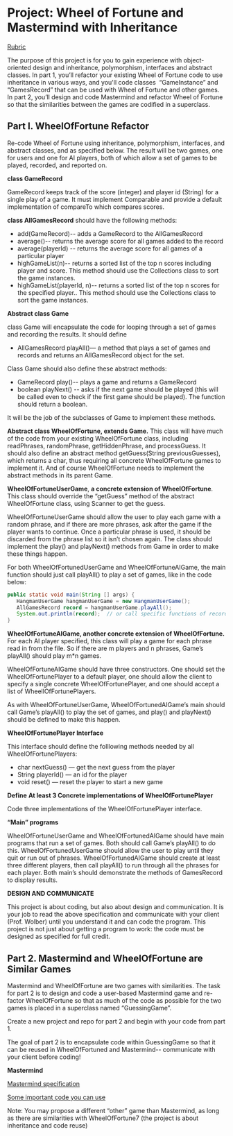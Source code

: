 # Project: Wheel of Fortune and Mastermind with Inheritance

[Rubric](https://docs.google.com/spreadsheets/d/1LXqTcoQ2DWKJW9METt6XJ4bg3ZLl3-gbDq6sT7MnoAw/edit#gid=0)

The purpose of this project is for you to gain experience with object-oriented design and inheritance, polymorphism, interfaces and abstract classes. In part 1, you’ll refactor your existing Wheel of Fortune code to use inheritance in various ways, and you'll code classes  “GameInstance” and  “GamesRecord” that can be used with Wheel of Fortune and other games. In part 2, you’ll design and code Mastermind and refactor Wheel of Fortune so that the similarities between the games are codified in a superclass.

## Part I. WheelOfFortune Refactor

Re-code Wheel of Fortune using inheritance, polymorphism, interfaces, and abstract classes, and as specified below. The result will be two games, one for users and one for AI players, both of which allow a set of games to be played, recorded, and reported on.

**class GameRecord**

GameRecord keeps track of the score (integer) and player id (String) for a single play of a game. It must implement Comparable and provide a default implementation of compareTo which compares scores.

**class AllGamesRecord** should have the following methods:

- add(GameRecord)-- adds a GameRecord to the AllGamesRecord
- average()-- returns the average score for all games added to the record
- average(playerId) -- returns the average score for all games of a particular player
- highGameList(n)-- returns a sorted list of the top n scores including player and score. This method should use the Collections class to sort the game instances.
- highGameList(playerId, n)-- returns a sorted list of the top n scores for the specified player.. This method should use the Collections class to sort the game instances.

**Abstract class Game**

class Game will encapsulate the code for looping through a set of games and recording the results. It should define 

- AllGamesRecord playAll()— a method that plays a set of games and records and returns an AllGamesRecord object for the set.

Class Game should also define these abstract methods:

- GameRecord play()-- plays a game and returns a GameRecord
- boolean playNext() -- asks if the next game should be played (this will be called even to check if the first game should be played). The function should return a boolean.

It will be the job of the subclasses of Game to implement these methods.

**Abstract class WheelOfFortune, extends Game.** This class will have much of the code from your existing WheelOfFortune class, including readPhrases, randomPhrase, getHiddenPhrase, and processGuess. It should also define an abstract method getGuess(String previousGuesses), which returns a char, thus requiring all concrete WheelOfFortune games to implement it. And of course WheelOfFortune needs to implement the abstract methods in its parent Game.

**WheelOfFortuneUserGame**, **a concrete extension of WheelOfFortune**. This class should override the “getGuess” method of the abstract WheelOfFortune class, using Scanner to get the guess.

WheelOfFortuneUserGame should allow the user to play each game with a random phrase, and if there are more phrases, ask after the game if the player wants to continue. Once a particular phrase is used, it should be discarded from the phrase list so it isn’t chosen again. The class should implement the play() and playNext() methods from Game in order to make these things happen.

For both WheelOfFortunedUserGame and WheelOfFortuneAIGame, the main function should just call playAll() to play a set of games, like in the code below:

```java
public static void main(String [] args) {
   HangmanUserGame hangmanUserGame = new HangmanUserGame();
   AllGamesRecord record = hangmanUserGame.playAll();
   System.out.println(record);  // or call specific functions of record
}
```

**WheelOfFortuneAIGame, another concrete extension of WheelOfFortune.** For each AI player specified, this class will play a game for each phrase read in from the file. So if there are m players and n phrases, Game’s playAll() should play m*n games.

WheelOfFortuneAIGame should have three constructors. One should set the WheelOfFortunePlayer to a default player, one should allow the client to specify a single concrete WheelOfFortunePlayer, and one should accept a list of WheellOfFortunePlayers.

As with WheelOfFortuneUserGame, WheelOfFortunedAIGame’s main should call Game’s playAll() to play the set of games, and play() and playNext() should be defined to make this happen.

**WheelOfFortunePlayer Interface**

This interface should define the folllowing methods needed by all WheelOfFortunePlayers:

- char nextGuess()  — get the next guess from the player
- String playerId()  — an id for the player
- void reset() — reset the player to start a new game

**Define** **At least 3 Concrete implementations of WheelOfFortunePlayer**

Code three implementations of the WheelOfFortunePlayer interface.

**“Main” programs**

WheelOfFortuneUserGame and WheelOfFortunedAIGame should have main programs that run a set of games. Both should call Game’s playAll() to do this. WheelOfFortunedUserGame should allow the user to play until they quit or run out of phrases. WheelOfFortunedAIGame should create at least three different players, then call playAll() to run through all the phrases for each player. Both main’s should demonstrate the methods of GamesRecord to display results.

**DESIGN AND COMMUNICATE**

This project is about coding, but also about design and communication. It is your job to read the above specification and communicate with your client (Prof. Wolber) until you understand it and can code the program. This project is not just about getting a program to work: the code must be designed as specified for full credit.

## Part 2. Mastermind and WheelOfFortune are Similar Games

Mastermind and WheelOfFortune are two games with similarities. The task for part 2 is to design and code a user-based Mastermind game and re-factor WheelOfFortune so that as much of the code as possible for the two games is placed in a superclass named “GuessingGame”.

Create a new project and repo for part 2 and begin with your code from part 1.

The goal of part 2 is to encapsulate code within GuessingGame so that it can be reused in WheelOfFortuned and Mastermind-- communicate with your client before coding!

**Mastermind**

[Mastermind specification](https://usfca.instructure.com/courses/1586841/pages/mastermind-specification?module_item_id=16842979)

[Some important code you can use](https://usfca.instructure.com/courses/1586841/pages/mastermind-sample-code?module_item_id=16898183)

Note: You may propose a different “other” game than Mastermind, as long as there are similarities with WheelOfFortune7 (the project is about inheritance and code reuse)
